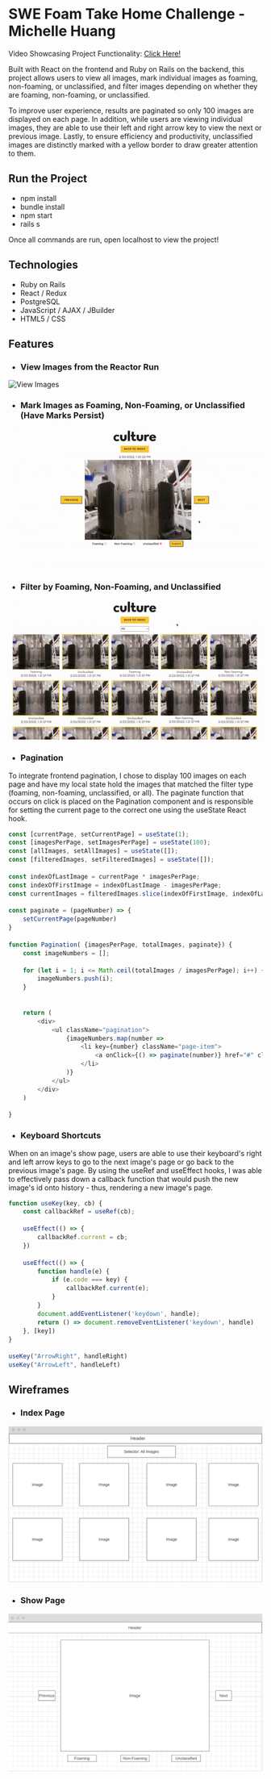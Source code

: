 # SWE Foam Take Home Challenge - Michelle Huang

Video Showcasing Project Functionality: [Click Here!](https://www.loom.com/share/255024f249064560b751205cc3cefe91)

Built with React on the frontend and Ruby on Rails on the backend, this project allows users to view all images, mark individual images as foaming, non-foaming, or unclassified, and filter images depending on whether they are foaming, non-foaming, or unclassified. 

To improve user experience, results are paginated so only 100 images are displayed on each page. In addition, while users are viewing individual images, they are able to use their left and right arrow key to view the next or previous image. Lastly, to ensure efficiency and productivity, unclassified images are distinctly marked with a yellow border to draw greater attention to them.

## Run the Project
* npm install
* bundle install
* npm start
* rails s 

Once all commands are run, open localhost to view the project!
## Technologies
* Ruby on Rails
* React / Redux
* PostgreSQL
* JavaScript / AJAX / JBuilder
* HTML5 / CSS

## Features
* ### View Images from the Reactor Run
![View Images](app/assets/images/readme_view_images.gif)
* ### Mark Images as Foaming, Non-Foaming, or Unclassified (Have Marks Persist)
![Mark Images](app/assets/images/readme_mark_images.gif)
* ### Filter by Foaming, Non-Foaming, and Unclassified
![Filter Images](app/assets/images/readme_filter_images.gif)
* ### Pagination
To integrate frontend pagination, I chose to display 100 images on each page and have my local state hold the images that matched the filter type (foaming, non-foaming, unclassified, or all). The paginate function that occurs on click is placed on the Pagination component and is responsible for setting the current page to the correct one using the useState React hook.
```javascript
const [currentPage, setCurrentPage] = useState(1);
const [imagesPerPage, setImagesPerPage] = useState(100);
const [allImages, setAllImages] = useState([]);
const [filteredImages, setFilteredImages] = useState([]);

const indexOfLastImage = currentPage * imagesPerPage;
const indexOfFirstImage = indexOfLastImage - imagesPerPage;
const currentImages = filteredImages.slice(indexOfFirstImage, indexOfLastImage);

const paginate = (pageNumber) => {
    setCurrentPage(pageNumber)
}

function Pagination( {imagesPerPage, totalImages, paginate}) {
    const imageNumbers = [];

    for (let i = 1; i <= Math.ceil(totalImages / imagesPerPage); i++) {
        imageNumbers.push(i);
    }


    return (
        <div>
            <ul className="pagination">
                {imageNumbers.map(number => 
                    <li key={number} className="page-item">
                        <a onClick={() => paginate(number)} href="#" className="page-link">{number}</a>
                    </li>
                )}
            </ul>
        </div>
    )

}
```
* ### Keyboard Shortcuts
When on an image's show page, users are able to use their keyboard's right and left arrow keys to go to the next image's page or go back to the previous image's page. By using the useRef and useEffect hooks, I was able to effectively pass down a callback function that would push the new image's id onto history - thus, rendering a new image's page. 
```javascript
function useKey(key, cb) {
    const callbackRef = useRef(cb);

    useEffect(() => {
        callbackRef.current = cb;
    })
    
    useEffect(() => {
        function handle(e) {
            if (e.code === key) {
                callbackRef.current(e);
            }
        }
        document.addEventListener('keydown', handle);
        return () => document.removeEventListener('keydown', handle)
    }, [key]) 
}

useKey("ArrowRight", handleRight)
useKey("ArrowLeft", handleLeft)
```
## Wireframes
* ### Index Page
![](app/assets/images/readme_index.png)
* ### Show Page
![](app/assets/images/readme_show.png)